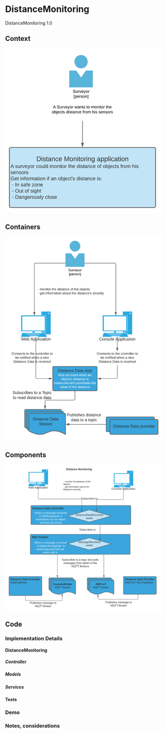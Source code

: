 # DistanceMonitoring
DistanceMonitoring 1.0


## Context

![context](resources/context.png)

## Containers

![container](resources/containers.png)

## Components

![components](resources/components.png)

## Code

### Implementation Details

#### DistanceMonitoring

##### Controller

##### Models

##### Services

#### Tests


### Demo


### Notes, considerations
